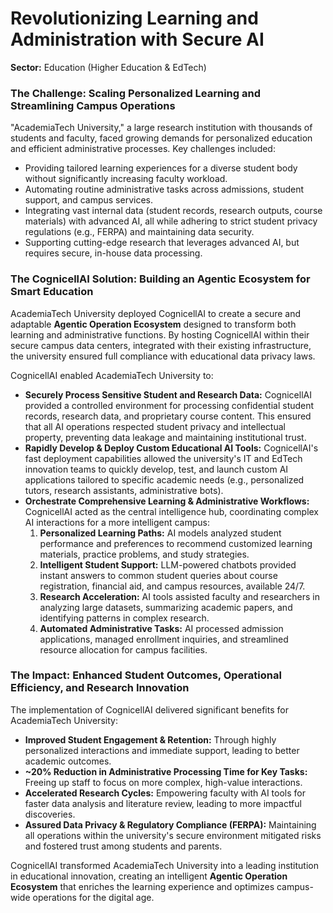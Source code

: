 # Revolutionizing Learning and Administration with Secure AI

**Sector:** Education (Higher Education & EdTech)

### The Challenge: Scaling Personalized Learning and Streamlining Campus Operations

"AcademiaTech University," a large research institution with thousands of students and faculty, faced growing demands for personalized education and efficient administrative processes. Key challenges included:
*   Providing tailored learning experiences for a diverse student body without significantly increasing faculty workload.
*   Automating routine administrative tasks across admissions, student support, and campus services.
*   Integrating vast internal data (student records, research outputs, course materials) with advanced AI, all while adhering to strict student privacy regulations (e.g., FERPA) and maintaining data security.
*   Supporting cutting-edge research that leverages advanced AI, but requires secure, in-house data processing.

### The CognicellAI Solution: Building an Agentic Ecosystem for Smart Education

AcademiaTech University deployed CognicellAI to create a secure and adaptable **Agentic Operation Ecosystem** designed to transform both learning and administrative functions. By hosting CognicellAI within their secure campus data centers, integrated with their existing infrastructure, the university ensured full compliance with educational data privacy laws.

CognicellAI enabled AcademiaTech University to:
*   **Securely Process Sensitive Student and Research Data:** CognicellAI provided a controlled environment for processing confidential student records, research data, and proprietary course content. This ensured that all AI operations respected student privacy and intellectual property, preventing data leakage and maintaining institutional trust.
*   **Rapidly Develop & Deploy Custom Educational AI Tools:** CognicellAI's fast deployment capabilities allowed the university's IT and EdTech innovation teams to quickly develop, test, and launch custom AI applications tailored to specific academic needs (e.g., personalized tutors, research assistants, administrative bots).
*   **Orchestrate Comprehensive Learning & Administrative Workflows:** CognicellAI acted as the central intelligence hub, coordinating complex AI interactions for a more intelligent campus:
    1.  **Personalized Learning Paths:** AI models analyzed student performance and preferences to recommend customized learning materials, practice problems, and study strategies.
    2.  **Intelligent Student Support:** LLM-powered chatbots provided instant answers to common student queries about course registration, financial aid, and campus resources, available 24/7.
    3.  **Research Acceleration:** AI tools assisted faculty and researchers in analyzing large datasets, summarizing academic papers, and identifying patterns in complex research.
    4.  **Automated Administrative Tasks:** AI processed admission applications, managed enrollment inquiries, and streamlined resource allocation for campus facilities.

### The Impact: Enhanced Student Outcomes, Operational Efficiency, and Research Innovation

The implementation of CognicellAI delivered significant benefits for AcademiaTech University:
*   **Improved Student Engagement & Retention:** Through highly personalized interactions and immediate support, leading to better academic outcomes.
*   **~20% Reduction in Administrative Processing Time for Key Tasks:** Freeing up staff to focus on more complex, high-value interactions.
*   **Accelerated Research Cycles:** Empowering faculty with AI tools for faster data analysis and literature review, leading to more impactful discoveries.
*   **Assured Data Privacy & Regulatory Compliance (FERPA):** Maintaining all operations within the university's secure environment mitigated risks and fostered trust among students and parents.

CognicellAI transformed AcademiaTech University into a leading institution in educational innovation, creating an intelligent **Agentic Operation Ecosystem** that enriches the learning experience and optimizes campus-wide operations for the digital age.
